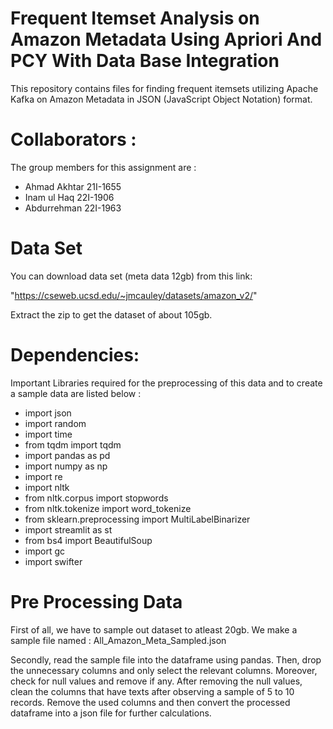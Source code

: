 # Frequent Itemset Analysis on Amazon Metadata Using Apriori And PCY With Data Base Integration
This repository contains files for finding frequent itemsets utilizing Apache Kafka on Amazon Metadata in JSON (JavaScript Object Notation) format. 

# Collaborators :
The group members for this assignment are :
- Ahmad Akhtar 21I-1655
- Inam ul Haq 22I-1906
- Abdurrehman 22I-1963

# Data Set 
You can download data set (meta data 12gb) from this link:

"https://cseweb.ucsd.edu/~jmcauley/datasets/amazon_v2/"

Extract the zip to get the dataset of about 105gb.

# Dependencies: 
Important Libraries required for the preprocessing of this data and to create a sample data are listed below :

- import json
- import random
- import time
- from tqdm import tqdm
- import pandas as pd
- import numpy as np
- import re
- import nltk
- from nltk.corpus import stopwords
- from nltk.tokenize import word_tokenize
- from sklearn.preprocessing import MultiLabelBinarizer
- import streamlit as st
- from bs4 import BeautifulSoup
- import gc
- import swifter


# Pre Processing Data 
First of all, we have to sample out dataset to atleast 20gb. We make a sample file named : All_Amazon_Meta_Sampled.json

Secondly, read the sample file into the dataframe using pandas. Then, drop the unnecessary columns and only select the relevant columns. Moreover, check for null values and remove if any. After removing the null values, clean the columns that have texts after observing a sample of 5 to 10 records. Remove the used columns and then convert the processed dataframe into a json file for further calculations.




